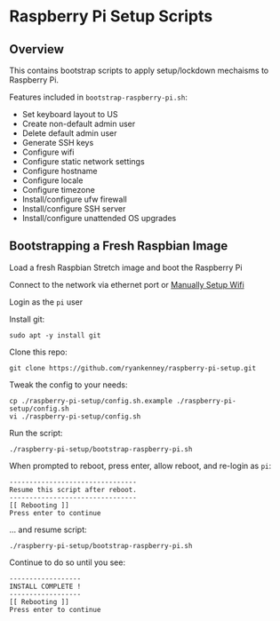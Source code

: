 Raspberry Pi Setup Scripts
================

Overview
----------------

This contains bootstrap scripts to apply setup/lockdown mechaisms to Raspberry Pi.

Features included in `bootstrap-raspberry-pi.sh`:

* Set keyboard layout to US
* Create non-default admin user
* Delete default admin user
* Generate SSH keys
* Configure wifi
* Configure static network settings
* Configure hostname
* Configure locale
* Configure timezone
* Install/configure ufw firewall
* Install/configure SSH server
* Install/configure unattended OS upgrades


Bootstrapping a Fresh Raspbian Image
----------------

Load a fresh Raspbian Stretch image and boot the Raspberry Pi

Connect to the network via ethernet port or [Manually Setup Wifi](Manually-Setup-Wifi.md)

Login as the `pi` user

Install git:

	sudo apt -y install git

Clone this repo:

	git clone https://github.com/ryankenney/raspberry-pi-setup.git

Tweak the config to your needs:

	cp ./raspberry-pi-setup/config.sh.example ./raspberry-pi-setup/config.sh
	vi ./raspberry-pi-setup/config.sh

Run the script:

	./raspberry-pi-setup/bootstrap-raspberry-pi.sh

When prompted to reboot, press enter, allow reboot, and re-login as `pi`:

	--------------------------------
	Resume this script after reboot.
	--------------------------------
	[[ Rebooting ]]
	Press enter to continue

... and resume script:

	./raspberry-pi-setup/bootstrap-raspberry-pi.sh

Continue to do so until you see:

	------------------
	INSTALL COMPLETE !
	------------------
	[[ Rebooting ]]
	Press enter to continue


